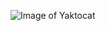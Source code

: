 ![Image of Yaktocat](https://thumbs.dreamstime.com/b/dog-golden-retriever-jumping-autumn-leaves-autumnal-sunlight-77861618.jpg)
